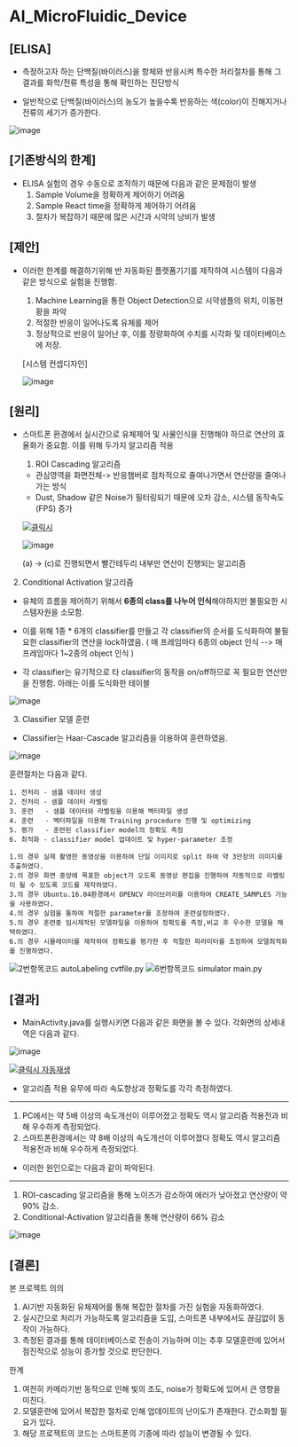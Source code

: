 # AI_MicroFluidic_Device

## [ELISA]

- 측정하고자 하는 단백질(바이러스)을 항체와 반응시켜 특수한 처리절차를 통해 그 결과를 화학/전류 특성을 통해 확인하는 진단방식

- 일반적으로 단백질(바이러스)의 농도가 높을수록 반응하는 색(color)이 진해지거나 전류의 세기가 증가한다.

![image](https://user-images.githubusercontent.com/34786411/105135878-12657c80-5b34-11eb-902a-2b3b1db3206f.png)


## [기존방식의 한계]

- ELISA 실험의 경우 수동으로 조작하기 때문에 다음과 같은 문제점이 발생
    1. Sample Volume을 정확하게 제어하기 어려움
    2. Sample React time을 정확하게 제어하기 어려움
    3. 절차가 복잡하기 때문에 많은 시간과 시약의 낭비가 발생
    
    
## [제안]

- 이러한 한계를 해결하기위해 반 자동화된 플랫폼기기를 제작하여 시스템이 다음과 같은 방식으로 실험을 진행함.
    1. Machine Learning을 통한 Object Detection으로 시약샘플의 위치, 이동현황을 파악
    2. 적절한 반응이 일어나도록 유체를 제어
    3. 정상적으로 반응이 일어난 후, 이를 정량화하여 수치를 시각화 및 데이터베이스에 저장.
    
    
    [시스템 컨셉디자인]
   
    ![image](https://user-images.githubusercontent.com/34786411/105132772-d2e86180-5b2e-11eb-8ad7-905079a3a2ed.png)
    

## [원리]

- 스마트폰 환경에서 실시간으로 유체제어 및 사물인식을 진행해야 하므로 연산의 효율화가 중요함. 이를 위해 두가지 알고리즘 적용

   1. ROI Cascading 알고리즘
   
   - 관심영역을 화면전체-> 반응챔버로 점차적으로 줄여나가면서 연산량을 줄여나가는 방식
   - Dust, Shadow 같은 Noise가 필터링되기 때문에 오차 감소, 시스템 동작속도(FPS) 증가
    
  
  
  [![클릭시  ](https://img.youtube.com/vi/HG8uFNL7eg0/0.jpg)](https://youtu.be/HG8uFNL7eg0?t=0s)
  
  ![image](https://user-images.githubusercontent.com/34786411/105135263-193fbf80-5b33-11eb-89ce-7ce165ab4783.png)
 
   (a) -> (c)로 진행되면서 빨간테두리 내부만 연산이 진행되는 알고리즘
 
 2. Conditional Activation 알고리즘
  
   - 유체의 흐름을 제어하기 위해서 **6종의 class를 나누어 인식**해야하지만 불필요한 시스템자원을 소모함.
   
   
   - 이를 위해 1종 * 6개의 classifier를 만들고 각 classifier의 순서를 도식화하여 불필요한 classifier의 연산을 lock하였음.
   ( 매 프레임마다 6종의 object 인식 --> 매 프레임마다 1~2종의 object 인식 )
   
   - 각 classifier는 유기적으로 타 classifier의 동작을 on/off하므로 꼭 필요한 연산만을 진행함. 아래는 이를 도식화한 테이블
   
   ![image](https://user-images.githubusercontent.com/34786411/105135565-979c6180-5b33-11eb-929a-26c533c90738.png)
   
  
  3. Classifier 모델 훈련 
  
  - Classifier는 Haar-Cascade 알고리즘을 이용하여 훈련하였음.
  
  ![image](https://user-images.githubusercontent.com/34786411/105135771-e9dd8280-5b33-11eb-8d05-3b6068860acb.png)
  
  훈련절차는 다음과 같다.
  
    1. 전처리 - 샘플 데이터 생성 
    2. 전처리 - 샘플 데이터 라벨링
    3. 훈련   - 샘플 데이터와 라벨링을 이용해 벡터파일 생성
    4. 훈련   - 벡터파일을 이용해 Training procedure 진행 및 optimizing
    5. 평가   - 훈련된 classifier model의 정확도 측정
    6. 최적화 - classifier model 업데이트 및 hyper-parameter 조정 
        
    1.의 경우 실제 촬영한 동영상을 이용하여 단일 이미지로 split 하여 약 3만장의 이미지를 추출하였다.
    2.의 경우 화면 중앙에 목표한 object가 오도록 동영상 편집을 진행하여 자동적으로 라벨링이 될 수 있도록 코드를 제작하였다.
    3.의 경우 Ubuntu.16.04환경에서 OPENCV 라이브러리를 이용하여 CREATE_SAMPLES 기능을 사용하였다.
    4.의 경우 실험을 통하여 적절한 parameter를 조정하여 훈련설정하였다.
    5.의 경우 훈련중 임시제작된 모델파일을 이용하여 정확도를 측정,비교 후 우수한 모델을 채택하였다.
    6.의 경우 시뮬레이터를 제작하여 정확도를 평가한 후 적절한 파라미터를 조정하여 모델최적화를 진행하였다.
  ![2번항목코드 autoLabeling cvtfile.py](https://github.com/hongjunhyeok/opencv)
  ![6번항목코드 simulator main.py](https://github.com/hongjunhyeok/opencv)
   
  
  ## [결과] 
  
  - MainActivity.java를 실행시키면 다음과 같은 화면을 볼 수 있다.
  각화면의 상세내역은 다음과 같다.
  
  ![image](https://user-images.githubusercontent.com/34786411/105136372-e0084f00-5b34-11eb-8b3a-ddf2e5ec4909.png)


  [![클릭시 자동재생](https://img.youtube.com/vi/VxlukVH63bI/0.jpg)](https://youtu.be/VxlukVH63bI?t=0s)



  - 알고리즘 적용 유무에 따라 속도향상과 정확도를 각각 측정하였다.
  -----------
  1. PC에서는 약 5배 이상의 속도개선이 이루어졌고 정확도 역시 알고리즘 적용전과 비해 우수하게 측정되었다.
  2. 스마트폰환경에서는 약 8배 이상의 속도개선이 이루어졌다 정확도 역시 알고리즘 적용전과 비해 우수하게 측정되었다.
  
  - 이러한 원인으로는 다음과 같이 파악된다.
  -------------
  1. ROI-cascading 알고리즘을 통해 노이즈가 감소하여 에러가 낮아졌고 연산량이 약 90% 감소.
  2. Conditional-Activation 알고리즘을 통해 연산량이 66% 감소
  
 ![image](https://user-images.githubusercontent.com/34786411/105137368-83a62f00-5b36-11eb-9438-deffd056c24c.png)
 
  
  
  

  ## [결론]
 
 본 프로젝트 의의
  1. AI기반 자동화된 유체제어를 통해 복잡한 절차를 가진 실험을 자동화하였다.
  2. 실시간으로 처리가 가능하도록 알고리즘을 도입, 스마트폰 내부에서도 끊김없이 동작이 가능하다.
  3. 측정된 결과를 통해 데이터베이스로 전송이 가능하며 이는 추후 모델훈련에 있어서 점진적으로 성능이 증가할 것으로 판단한다.
 
 
 한계
  1. 여전히 카메라기반 동작으로 인해 빛의 조도, noise가 정확도에 있어서 큰 영향을 미친다.
  2. 모델훈련에 있어서 복잡한 절차로 인해 업데이트의 난이도가 존재한다. 간소화할 필요가 있다.
  3. 해당 프로젝트의 코드는 스마트폰의 기종에 따라 성능이 변경될 수 있다.




